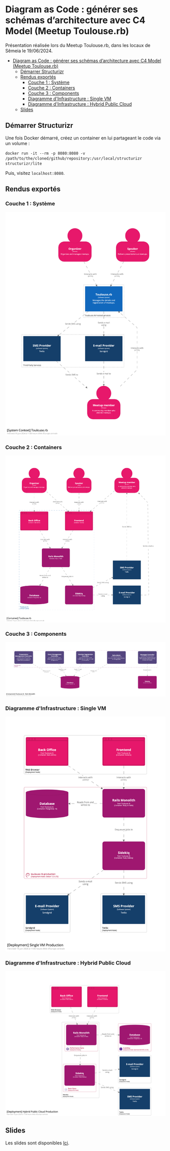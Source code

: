 # Diagram as Code : générer ses schémas d’architecture avec C4 Model (Meetup Toulouse.rb)

Présentation réalisée lors du Meetup Toulouse.rb, dans les locaux de Sêmeia le 19/06/2024.

- [Diagram as Code : générer ses schémas d’architecture avec C4 Model (Meetup Toulouse.rb)](#diagram-as-code--générer-ses-schémas-darchitecture-avec-c4-model-meetup-toulouserb)
  - [Démarrer Structurizr](#démarrer-structurizr)
  - [Rendus exportés](#rendus-exportés)
    - [Couche 1 : Système](#couche-1--système)
    - [Couche 2 : Containers](#couche-2--containers)
    - [Couche 3 : Components](#couche-3--components)
    - [Diagramme d'Infrastructure : Single VM](#diagramme-dinfrastructure--single-vm)
    - [Diagramme d'Infrastructure : Hybrid Public Cloud](#diagramme-dinfrastructure--hybrid-public-cloud)
  - [Slides](#slides)

## Démarrer Structurizr

Une fois Docker démarré, créez un container en lui partageant le code via un volume :

```shell
docker run -it --rm -p 8080:8080 -v /path/to/the/cloned/github/repository:/usr/local/structurizr structurizr/lite
```

Puis, visitez `localhost:8080`.

## Rendus exportés

### Couche 1 : Système
![SystemContext layer](exports/structurizr-1-SystemContext.png "System Context")

### Couche 2 : Containers
![Containers layer](exports/structurizr-1-Containers.png "Containers")

### Couche 3 : Components
![Components layer](exports/structurizr-1-Components.png "Components")

### Diagramme d'Infrastructure : Single VM
![Infrastructure view: single VM](exports/structurizr-1-Deployment-001%20(4).png "Single VM")

### Diagramme d'Infrastructure : Hybrid Public Cloud
![Infrastructure view: Hybrid Public Cloud](exports/structurizr-1-Deployment-002.png "Hybrid Public Cloud")

## Slides

Les slides sont disponibles [Ici](./slides.pdf).

